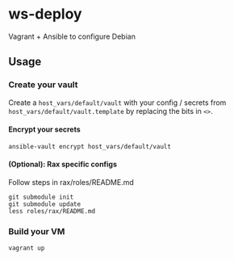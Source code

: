 # ws-deploy

Vagrant + Ansible to configure Debian

## Usage

### Create your vault

Create a `host_vars/default/vault` with your config / secrets from
`host_vars/default/vault.template` by replacing the bits in `<>`.

#### Encrypt your secrets

    ansible-vault encrypt host_vars/default/vault

#### (Optional): Rax specific configs

Follow steps in rax/roles/README.md

    git submodule init
    git submodule update
    less roles/rax/README.md

### Build your VM

    vagrant up
